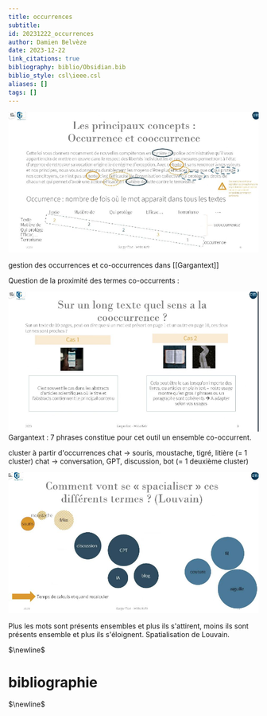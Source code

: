 ```yaml
---
title: occurrences
subtitle:
id: 20231222_occurrences
author: Damien Belvèze
date: 2023-12-22
link_citations: true
bibliography: biblio/Obsidian.bib
biblio_style: csl\ieee.csl
aliases: []
tags: []
---
```

![](images/co_occurrences.JPG)

gestion des occurrences et co-occurrences dans [[Gargantext]]

Question de la proximité des termes co-occurrents : 

![](images/co-occurences2.JPG)
Gargantext : 7 phrases constitue pour cet outil un ensemble co-occurrent. 

cluster à partir d'occurrences
chat -> souris, moustache, tigré, litière (= 1 cluster)
chat -> conversation, GPT, discussion, bot (= 1 deuxième cluster)

![](images/louvain.JPG)

Plus les mots sont présents ensembles et plus ils s'attirent, moins ils sont présents ensemble et plus ils s'éloignent. 
Spatialisation de Louvain. 


$\newline$
# bibliographie
$\newline$






